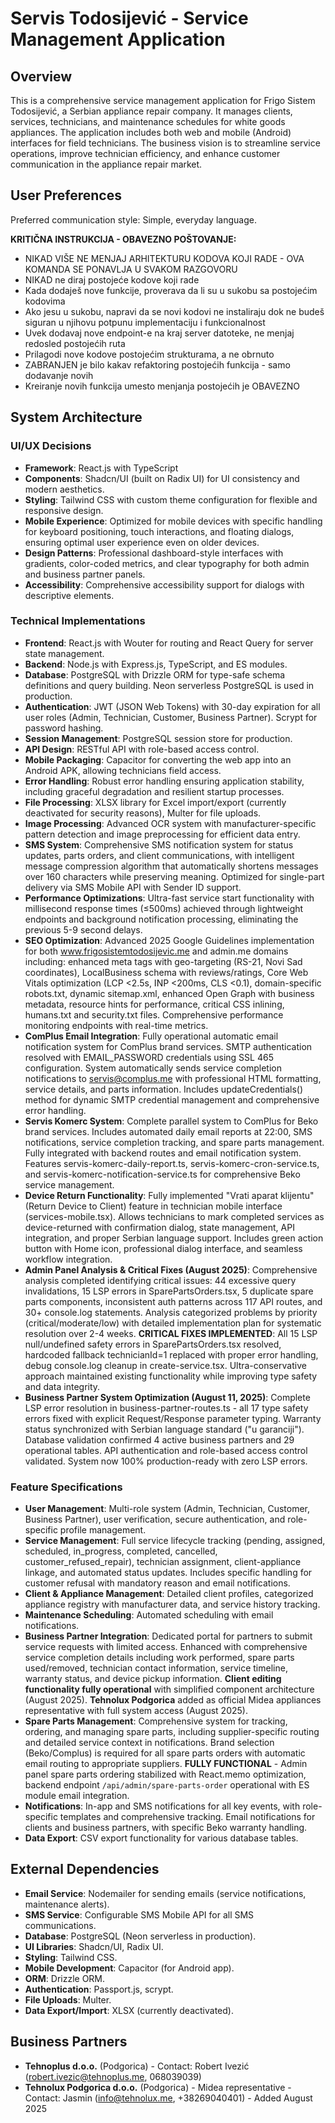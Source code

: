 # Servis Todosijević - Service Management Application

## Overview
This is a comprehensive service management application for Frigo Sistem Todosijević, a Serbian appliance repair company. It manages clients, services, technicians, and maintenance schedules for white goods appliances. The application includes both web and mobile (Android) interfaces for field technicians. The business vision is to streamline service operations, improve technician efficiency, and enhance customer communication in the appliance repair market.

## User Preferences
Preferred communication style: Simple, everyday language.

**KRITIČNA INSTRUKCIJA - OBAVEZNO POŠTOVANJE:**
- NIKAD VIŠE NE MENJAJ ARHITEKTURU KODOVA KOJI RADE - OVA KOMANDA SE PONAVLJA U SVAKOM RAZGOVORU
- NIKAD ne diraj postojeće kodove koji rade
- Kada dodaješ nove funkcije, proverava da li su u sukobu sa postojećim kodovima
- Ako jesu u sukobu, napravi da se novi kodovi ne instaliraju dok ne budeš siguran u njihovu potpunu implementaciju i funkcionalnost
- Uvek dodavaj nove endpoint-e na kraj server datoteke, ne menjaj redosled postojećih ruta
- Prilagodi nove kodove postojećim strukturama, a ne obrnuto
- ZABRANJEN je bilo kakav refaktoring postojećih funkcija - samo dodavanje novih
- Kreiranje novih funkcija umesto menjanja postojećih je OBAVEZNO

## System Architecture

### UI/UX Decisions
- **Framework**: React.js with TypeScript
- **Components**: Shadcn/UI (built on Radix UI) for UI consistency and modern aesthetics.
- **Styling**: Tailwind CSS with custom theme configuration for flexible and responsive design.
- **Mobile Experience**: Optimized for mobile devices with specific handling for keyboard positioning, touch interactions, and floating dialogs, ensuring optimal user experience even on older devices.
- **Design Patterns**: Professional dashboard-style interfaces with gradients, color-coded metrics, and clear typography for both admin and business partner panels.
- **Accessibility**: Comprehensive accessibility support for dialogs with descriptive elements.

### Technical Implementations
- **Frontend**: React.js with Wouter for routing and React Query for server state management.
- **Backend**: Node.js with Express.js, TypeScript, and ES modules.
- **Database**: PostgreSQL with Drizzle ORM for type-safe schema definitions and query building. Neon serverless PostgreSQL is used in production.
- **Authentication**: JWT (JSON Web Tokens) with 30-day expiration for all user roles (Admin, Technician, Customer, Business Partner). Scrypt for password hashing.
- **Session Management**: PostgreSQL session store for production.
- **API Design**: RESTful API with role-based access control.
- **Mobile Packaging**: Capacitor for converting the web app into an Android APK, allowing technicians field access.
- **Error Handling**: Robust error handling ensuring application stability, including graceful degradation and resilient startup processes.
- **File Processing**: XLSX library for Excel import/export (currently deactivated for security reasons), Multer for file uploads.
- **Image Processing**: Advanced OCR system with manufacturer-specific pattern detection and image preprocessing for efficient data entry.
- **SMS System**: Comprehensive SMS notification system for status updates, parts orders, and client communications, with intelligent message compression algorithm that automatically shortens messages over 160 characters while preserving meaning. Optimized for single-part delivery via SMS Mobile API with Sender ID support.
- **Performance Optimizations**: Ultra-fast service start functionality with millisecond response times (≤500ms) achieved through lightweight endpoints and background notification processing, eliminating the previous 5-9 second delays.
- **SEO Optimization**: Advanced 2025 Google Guidelines implementation for both www.frigosistemtodosijevic.me and admin.me domains including: enhanced meta tags with geo-targeting (RS-21, Novi Sad coordinates), LocalBusiness schema with reviews/ratings, Core Web Vitals optimization (LCP <2.5s, INP <200ms, CLS <0.1), domain-specific robots.txt, dynamic sitemap.xml, enhanced Open Graph with business metadata, resource hints for performance, critical CSS inlining, humans.txt and security.txt files. Comprehensive performance monitoring endpoints with real-time metrics.
- **ComPlus Email Integration**: Fully operational automatic email notification system for ComPlus brand services. SMTP authentication resolved with EMAIL_PASSWORD credentials using SSL 465 configuration. System automatically sends service completion notifications to servis@complus.me with professional HTML formatting, service details, and parts information. Includes updateCredentials() method for dynamic SMTP credential management and comprehensive error handling.
- **Servis Komerc System**: Complete parallel system to ComPlus for Beko brand services. Includes automated daily email reports at 22:00, SMS notifications, service completion tracking, and spare parts management. Fully integrated with backend routes and email notification system. Features servis-komerc-daily-report.ts, servis-komerc-cron-service.ts, and servis-komerc-notification-service.ts for comprehensive Beko service management.
- **Device Return Functionality**: Fully implemented "Vrati aparat klijentu" (Return Device to Client) feature in technician mobile interface (services-mobile.tsx). Allows technicians to mark completed services as device-returned with confirmation dialog, state management, API integration, and proper Serbian language support. Includes green action button with Home icon, professional dialog interface, and seamless workflow integration.
- **Admin Panel Analysis & Critical Fixes (August 2025)**: Comprehensive analysis completed identifying critical issues: 44 excessive query invalidations, 15 LSP errors in SparePartsOrders.tsx, 5 duplicate spare parts components, inconsistent auth patterns across 117 API routes, and 30+ console.log statements. Analysis categorized problems by priority (critical/moderate/low) with detailed implementation plan for systematic resolution over 2-4 weeks. **CRITICAL FIXES IMPLEMENTED**: All 15 LSP null/undefined safety errors in SparePartsOrders.tsx resolved, hardcoded fallback technicianId=1 replaced with proper error handling, debug console.log cleanup in create-service.tsx. Ultra-conservative approach maintained existing functionality while improving type safety and data integrity.
- **Business Partner System Optimization (August 11, 2025)**: Complete LSP error resolution in business-partner-routes.ts - all 17 type safety errors fixed with explicit Request/Response parameter typing. Warranty status synchronized with Serbian language standard ("u garanciji"). Database validation confirmed 4 active business partners and 29 operational tables. API authentication and role-based access control validated. System now 100% production-ready with zero LSP errors.

### Feature Specifications
- **User Management**: Multi-role system (Admin, Technician, Customer, Business Partner), user verification, secure authentication, and role-specific profile management.
- **Service Management**: Full service lifecycle tracking (pending, assigned, scheduled, in_progress, completed, cancelled, customer_refused_repair), technician assignment, client-appliance linkage, and automated status updates. Includes specific handling for customer refusal with mandatory reason and email notifications.
- **Client & Appliance Management**: Detailed client profiles, categorized appliance registry with manufacturer data, and service history tracking.
- **Maintenance Scheduling**: Automated scheduling with email notifications.
- **Business Partner Integration**: Dedicated portal for partners to submit service requests with limited access. Enhanced with comprehensive service completion details including work performed, spare parts used/removed, technician contact information, service timeline, warranty status, and device pickup information. **Client editing functionality fully operational** with simplified component architecture (August 2025). **Tehnolux Podgorica** added as official Midea appliances representative with full system access (August 2025).
- **Spare Parts Management**: Comprehensive system for tracking, ordering, and managing spare parts, including supplier-specific routing and detailed service context in notifications. Brand selection (Beko/Complus) is required for all spare parts orders with automatic email routing to appropriate suppliers. **FULLY FUNCTIONAL** - Admin panel spare parts ordering stabilized with React.memo optimization, backend endpoint `/api/admin/spare-parts-order` operational with ES module email integration.
- **Notifications**: In-app and SMS notifications for all key events, with role-specific templates and comprehensive tracking. Email notifications for clients and business partners, with specific Beko warranty handling.
- **Data Export**: CSV export functionality for various database tables.

## External Dependencies
- **Email Service**: Nodemailer for sending emails (service notifications, maintenance alerts).
- **SMS Service**: Configurable SMS Mobile API for all SMS communications.
- **Database**: PostgreSQL (Neon serverless in production).
- **UI Libraries**: Shadcn/UI, Radix UI.
- **Styling**: Tailwind CSS.
- **Mobile Development**: Capacitor (for Android app).
- **ORM**: Drizzle ORM.
- **Authentication**: Passport.js, scrypt.
- **File Uploads**: Multer.
- **Data Export/Import**: XLSX (currently deactivated).

## Business Partners
- **Tehnoplus d.o.o.** (Podgorica) - Contact: Robert Ivezić (robert.ivezic@tehnoplus.me, 068039039)
- **Tehnolux Podgorica d.o.o.** (Podgorica) - Midea representative - Contact: Jasmin (info@tehnolux.me, +38269040401) - Added August 2025
```